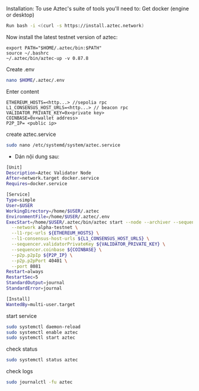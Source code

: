 Installation:
To use Aztec's suite of tools you'll need to:
Get docker (engine or desktop)
```bash
Run bash -i <(curl -s https://install.aztec.network)
```
Now install the latest testnet version of aztec: 
```
export PATH="$HOME/.aztec/bin:$PATH"
source ~/.bashrc
~/.aztec/bin/aztec-up -v 0.87.8
```
Create .env
```bash
nano $HOME/.aztec/.env
```
Enter content
```
ETHEREUM_HOSTS=<http...> //sepolia rpc
L1_CONSENSUS_HOST_URLS=<http...> // beacon rpc
VALIDATOR_PRIVATE_KEY=0x<private key>
COINBASE=0x<wallet address>
P2P_IP= <public ip>
```
create aztec.service
```bash
sudo nano /etc/systemd/system/aztec.service
```
- Dán nội dung sau:
```bash
[Unit]
Description=Aztec Validator Node
After=network.target docker.service
Requires=docker.service

[Service]
Type=simple
User=$USER
WorkingDirectory=/home/$USER/.aztec
EnvironmentFile=/home/$USER/.aztec/.env
ExecStart=/home/$USER/.aztec/bin/aztec start --node --archiver --sequencer \
  --network alpha-testnet \
  --l1-rpc-urls ${ETHEREUM_HOSTS} \
  --l1-consensus-host-urls ${L1_CONSENSUS_HOST_URLS} \
  --sequencer.validatorPrivateKey ${VALIDATOR_PRIVATE_KEY} \
  --sequencer.coinbase ${COINBASE} \
  --p2p.p2pIp ${P2P_IP} \
  --p2p.p2pPort 40401 \
  --port 8081
Restart=always
RestartSec=5
StandardOutput=journal
StandardError=journal

[Install]
WantedBy=multi-user.target

```
start service
```bash
sudo systemctl daemon-reload
sudo systemctl enable aztec
sudo systemctl start aztec
```
check status
```bash
sudo systemctl status aztec
```
check logs
```bash
sudo journalctl -fu aztec
```
